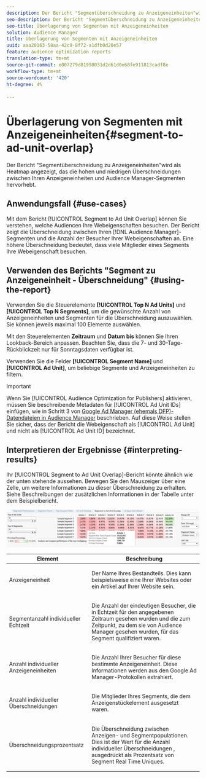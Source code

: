 ```yaml
---
description: Der Bericht "Segmentüberschneidung zu Anzeigeneinheiten"wird als Heatmap angezeigt, das die hohen und niedrigen Überschneidungen zwischen Ihren Anzeigeneinheiten und Audience Manager-Segmenten hervorhebt.
seo-description: Der Bericht "Segmentüberschneidung zu Anzeigeneinheiten"wird als Heatmap angezeigt, das die hohen und niedrigen Überschneidungen zwischen Ihren Anzeigeneinheiten und Audience Manager-Segmenten hervorhebt.
seo-title: Überlagerung von Segmenten mit Anzeigeneinheiten
solution: Audience Manager
title: Überlagerung von Segmenten mit Anzeigeneinheiten
uuid: aaa20163-58aa-42c9-8f72-a1dfb0d20e57
feature: audience optimization reports
translation-type: tm+mt
source-git-commit: e007279d81998031d2d61d0e68fe911813cadf8e
workflow-type: tm+mt
source-wordcount: '420'
ht-degree: 4%

---
```



# Überlagerung von Segmenten mit Anzeigeneinheiten{#segment-to-ad-unit-overlap}

Der Bericht &quot;Segmentüberschneidung zu Anzeigeneinheiten&quot;wird als Heatmap angezeigt, das die hohen und niedrigen Überschneidungen zwischen Ihren Anzeigeneinheiten und Audience Manager-Segmenten hervorhebt.

## Anwendungsfall {#use-cases}

Mit dem Bericht [!UICONTROL Segment to Ad Unit Overlap] können Sie verstehen, welche Audiencen Ihre Webeigenschaften besuchen. Der Bericht zeigt die Überschneidung zwischen Ihren [!DNL Audience Manager]-Segmenten und die Anzahl der Besucher Ihrer Webeigenschaften an. Eine höhere Überschneidung bedeutet, dass viele Mitglieder eines Segments Ihre Webeigenschaft besuchen.

## Verwenden des Berichts &quot;Segment zu Anzeigeneinheit - Überschneidung&quot; {#using-the-report}

Verwenden Sie die Steuerelemente **[!UICONTROL Top N Ad Units]** und **[!UICONTROL Top N Segments]**, um die gewünschte Anzahl von Anzeigeneinheiten und Segmenten für die Überschneidung auszuwählen. Sie können jeweils maximal 100 Elemente auswählen.

Mit den Steuerelementen **Zeitraum** und **Datum bis** können Sie Ihren Lookback-Bereich anpassen. Beachten Sie, dass die 7- und 30-Tage-Rückblickzeit nur für Sonntagsdaten verfügbar ist.

Verwenden Sie die Felder **[!UICONTROL Segment Name]** und **[!UICONTROL Ad Unit]**, um beliebige Segmente und Anzeigeneinheiten zu filtern.

>[!IMPORTANT]
>
>Wenn Sie [!UICONTROL Audience Optimization for Publishers] aktivieren, müssen Sie beschreibende Metadaten für [!UICONTROL Ad Unit IDs] einfügen, wie in Schritt 3 von [Google Ad Manager (ehemals DFP)-Datendateien in Audience Manager](../../../reporting/audience-optimization-reports/aor-publishers/import-dfp.md) beschrieben. Auf diese Weise stellen Sie sicher, dass der Bericht die Webeigenschaft als [!UICONTROL Ad Unit] und nicht als [!UICONTROL Ad Unit ID] bezeichnet.

## Interpretieren der Ergebnisse {#interpreting-results}

Ihr [!UICONTROL Segment to Ad Unit Overlap]-Bericht könnte ähnlich wie der unten stehende aussehen. Bewegen Sie den Mauszeiger über eine Zelle, um weitere Informationen zu dieser Überschneidung zu erhalten. Siehe Beschreibungen der zusätzlichen Informationen in der Tabelle unter dem Beispielbericht.

![](assets/publisher_segment_ad_unit_overlap.png)

<table id="table_22340F45B1B94D3796174CB30A60E212"> 
 <thead> 
  <tr> 
   <th colname="col1" class="entry"> Element </th> 
   <th colname="col2" class="entry"> Beschreibung </th> 
  </tr>
 </thead>
 <tbody> 
  <tr> 
   <td colname="col1"> <p><span class="wintitle"> Anzeigeneinheit  </span> </p> </td> 
   <td colname="col2"> <p>Der Name Ihres Bestandteils. Dies kann beispielsweise eine Ihrer Websites oder ein Artikel auf Ihrer Website sein. </p> </td> 
  </tr> 
  <tr> 
   <td colname="col1"> <p><span class="wintitle"> Segmentanzahl individueller Echtzeit</span> </p> </td> 
   <td colname="col2"> <p>Die Anzahl der eindeutigen Besucher, die in Echtzeit für den angegebenen Zeitraum gesehen wurden und die zum Zeitpunkt, zu dem sie von <span class="keyword"> Audience Manager</span> gesehen wurden, für das Segment qualifiziert waren. </p> </td> 
  </tr> 
  <tr> 
   <td colname="col1"> <p><span class="wintitle"> Anzahl individueller Anzeigeneinheiten</span> </p> </td> 
   <td colname="col2"> <p>Die Anzahl Ihrer Besucher für diese bestimmte Anzeigeneinheit. Diese Informationen werden aus den Google Ad Manager-Protokollen extrahiert. </p> </td> 
  </tr> 
  <tr> 
   <td colname="col1"> <p><span class="wintitle"> Anzahl individueller Überschneidungen</span> </p> </td> 
   <td colname="col2"> <p>Die Mitglieder Ihres Segments, die dem Anzeigenstückelement ausgesetzt waren. </p> </td> 
  </tr> 
  <tr> 
   <td colname="col1"> <p><span class="wintitle"> Überschneidungsprozentsatz</span> </p> </td> 
   <td colname="col2"> <p>Die Überschneidung zwischen Anzeigen- und Segmentpopulationen. Dies ist der Wert für die Anzahl individueller Überschneidungen <span class="wintitle">, ausgedrückt als Prozentsatz von <span class="wintitle"> Segment Real Time Uniques</span>.</span> </p> </td> 
  </tr> 
 </tbody> 
</table>

